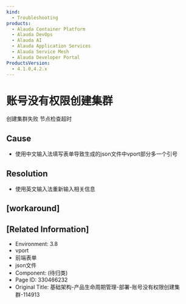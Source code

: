 ```yaml
---
kind:
  - Troubleshooting
products:
  - Alauda Container Platform
  - Alauda DevOps
  - Alauda AI
  - Alauda Application Services
  - Alauda Service Mesh
  - Alauda Developer Portal
ProductsVersion:
  - 4.1.0,4.2.x
---
```

<!-- A type of document that involves encountering a fault, diagnosing it, performing root cause analysis, and providing solutions. -->

# 账号没有权限创建集群

创建集群失败 节点检查超时

## Cause
- 使用中文输入法填写表单导致生成的json文件中vport部分多一个引号

## Resolution
- 使用英文输入法重新输入相关信息

## [workaround]

## [Related Information]
- Environment: 3.8
- vport
- 前端表单
- json文件
- Component: (待归类)
- Page ID: 330466232
- Original Title: 基础架构-产品生命周期管理-部署-账号没有权限创建集群-114913
